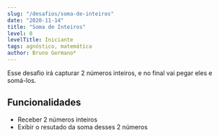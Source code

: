 ```yaml
---
slug: "/desafios/soma-de-inteiros"
date: "2020-11-14"
title: "Soma de Inteiros"
level: 0
levelTitle: Iniciante
tags: agnóstico, matemática
author: Bruno Germano*
---
```

Esse desafio irá capturar 2 números inteiros, e no final vai pegar eles e somá-los.

## Funcionalidades

- Receber 2 números inteiros
- Exibir o resutado da soma desses 2 números
